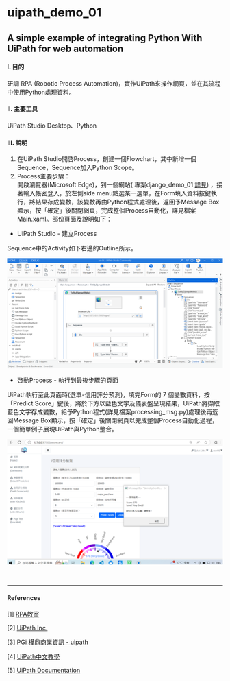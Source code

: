 # **uipath_demo_01**

## **A simple example of integrating Python With UiPath for web automation**

#### **Ⅰ. 目的** 
研調 RPA (Robotic Process Automation)，實作UiPath來操作網頁，並在其流程中使用Python處理資料。 

#### **Ⅱ. 主要工具**
UiPath Studio Desktop、Python

#### **Ⅲ. 說明**
1. 在UiPath Studio開啓Process，創建一個Flowchart，其中新增一個Sequence，Sequence加入Python Scope。<br>
2. Process主要步驟：<br>
開啟瀏覽器(Microsoft Edge)，到一個網站( 專案django_demo_01 [詳見](<https://github.com/qinglian1105>)) ，接著輸入帳密登入，於左側side menu點選某一選單，在Form填入資料按鍵執行，將結果存成變數，該變數再由Python程式處理後，返回予Message Box顯示，按「確定」後關閉網頁，完成整個Process自動化，詳見檔案Main.xaml。部份頁面及說明如下：<br> 

- UiPath Studio - 建立Process<br>

Sequence中的Activity如下右邊的Outline所示。<br>

![avatar](./README_png/page_uipath.png)<br>

- 啓動Process - 執行到最後步驟的頁面<br>

UiPath執行至此頁面時(選單-信用評分預測)，填完Form的 7 個變數資料，按「Predict Score」鍵後，將於下方以藍色文字及儀表盤呈現結果，UiPath將擷取藍色文字存成變數，給予Python程式(詳見檔案processing_msg.py)處理後再返回Message Box顯示，按「確定」後關閉網頁以完成整個Process自動化過程，一個簡單例子展現UiPath與Python整合。<br>

![avatar](./README_png/page_results.png)<br>

<br>

---

#### **References**

[1] [RPA教室](<https://www.youtube.com/@RPA-Class>)

[2] [UiPath Inc.](<https://www.uipath.com/>)

[3] [PGi 樺鼎商業資訊 - uipath](<https://www.perform-global.com/product/uipath>)

[4] [UiPath中文教學](<https://www.youtube.com/watch?v=IL4lsZX9LqI&list=PLBHK5akT2cACpRygEIjbpZtLF50bjrdep&index=2>)

[5] [UiPath Documentation](<https://docs.uipath.com/activities/other/latest/developer/python-scope>)